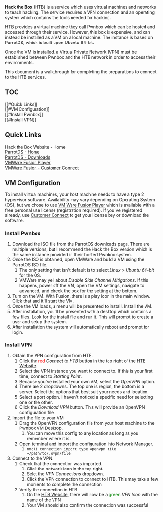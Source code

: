 **Hack the Box** (HTB) is a service which uses virtual machines and networks to teach hacking. The service requires a VPN connection and an operating system which contains the tools needed for hacking.

HTB provides a virtual machine they call Pwnbox which can be hosted and accessed through their service. However, this box is expensive, and can instead be installed as a VM on a local machine. The instance is based on ParrotOS, which is built upon Ubuntu 64-bit.

Once the VM is installed, a Virtual Private Network (VPN) must be established between Pwnbox and the HTB network in order to access their environments.

This document is a walkthrough for completing the preparations to connect to the HTB services.

## TOC
[[#Quick Links]]  
[[#VM Configuration]]  
	[[#Install Pwnbox]]  
	[[#Install VPN]]  

## Quick Links
[Hack the Box Website - Home](https://app.hackthebox.com/home)  
[ParrotOS - Home](https://parrotsec.org/)  
[ParrotOS - Downloads](https://parrotsec.org/download)  
[VMWare Fusion Player](https://vmware.com/products/fusion/fusion-evaluation.html)  
[VMWare Fusion - Customer Connect](https://customerconnect.vmware.com/evalcenter?p=fusion-player-personal-13)  

## VM Configuration
To install virtual machines, your host machine needs to have a type 2 hypervisor software. Availability may vary depending on Operating System (OS), but we chose to use [VM Ware Fusion Player](https://www.vmware.com/products/fusion/fusion-evaluation.html) which is available with a free personal use license (registration required). If you've registered already, use  [Customer Connect](https://customerconnect.vmware.com/evalcenter?p=fusion-player-personal-13) to get your license key or download the software.

### Install Pwnbox
1. Download the ISO file from the ParrotOS downloads page. There are multiple versions, but I recommend the Hack the Box version which is the same instance provided in their hosted Pwnbox system.
2. Once the ISO is obtained, open VMWare and build a VM using the ParrotOS ISO file.
	1. The only setting that isn't default is to select *Linux > Ubuntu 64-bit* for the OS.
	2. VMWare may yell about *Disable Side Channel Mitigations*. If this happens, power off the VM, open the VM settings, navigate to advanced, and check the box for the setting at the bottom.
3. Turn on the VM. With Fusion, there is a play icon in the main window. Click that and it'll start the VM.
4. Once the VM loads, a menu will be presented to install. Install the VM.
5. After installation, you'll be presented with a desktop which contains a few files. Look for the install file and run it. This will prompt to create a user and setup the system.
6. After installation the system will automatically reboot and prompt for login.

### Install VPN
1. Obtain the VPN configuration from HTB.
	1. Click the <span style=color:red>red</span> *Connect to HTB* button in the top right of the [HTB Website](https://app.hackthebox.com/home).
	2. Select the VPN instance you want to connect to. If this is your first time, connect to *Starting Point*.
	3. Because you've installed your own VM, select the *OpenVPN* option.
	4. There are 2 dropdowns. The top one is region, the bottom is a server. Select the options that best suit your needs and location.
	5. Select a port option. I haven't noticed a specific need for selecting one or the other.
	6. Click the *Download VPN* button. This will provide an OpenVPN configuration file.
2. Import the file to your VM
	1. Drag the OpenVPN configuration file from your host machine to the Pwnbox VM Desktop.
		1. You can move this config to any location as long as you remember where it is.
	2. Open terminal and import the configuration into Network Manager.
		1. `nmcli connection import type openvpn file ~/path/to/.ovpn/file`
3. Connect to the VPN.
	1. Check that the connection was imported.
		1. Click the network icon in the top right.
		2.  Selct the *VPN Connections* dropdown. 
		3. Click the VPN connection to connect to HTB. This may take a few moments to complete the connection
	2. Verify the connection in HTB
		1. On the [HTB Website](https://app.hackthebox.com/home), there will now be a <span style=color:green>green</span> *VPN Icon* with the name of the VPN
		2. Your VM should also confirm the connection was successful
